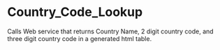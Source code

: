# Country_Code_Lookup
Calls Web service that returns Country Name, 2 digit country code, and three digit country code in a generated html table.
